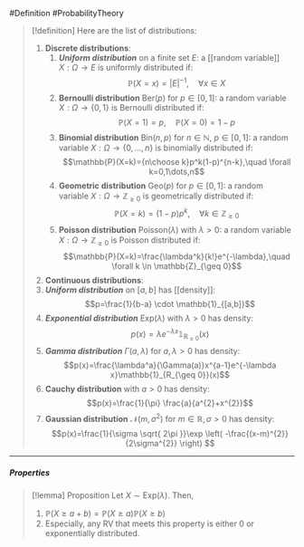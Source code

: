 #Definition #ProbabilityTheory 

> [!definition]
> Here are the list of distributions:
> 1. **Discrete distributions**:
>    1. ***Uniform distribution*** on a finite set $E$: a [[random variable]] $X:\Omega\to E$ is uniformly distributed if: $$\mathbb{P}(X=x)=\left| E \right| ^{-1},\quad \forall x\in X$$
>    2. **Bernoulli distribution** $\text{Ber}(p)$ for $p\in [0,1]$: a random variable $X:\Omega\to \{ 0,1 \}$ is Bernoulli distributed if: $$\mathbb{P}(X=1)=p,\quad \mathbb{P}(X=0)=1-p$$
>    3. **Binomial distribution** $\text{Bin}(n,p)$ for $n\in \mathbb{N}$, $p\in [0,1]$: a random variable $X:\Omega\to \{ 0,\dots,n \}$ is binomially distributed if: $$\mathbb{P}(X=k)={n\choose k}p^k(1-p)^{n-k},\quad \forall k=0,1\dots,n$$
>    4. **Geometric distribution** $\text{Geo}(p)$ for $p\in [0,1]$: a random variable $X:\Omega\to \mathbb{Z}_{\geq 0}$ is geometrically distributed if: $$\mathbb{P}(X=k)=(1-p)p^k,\quad \forall k\in \mathbb{Z}_{\geq 0}$$
>    5. **Poisson distribution** $\text{Poisson}(\lambda)$ with $\lambda>0$: a random variable $X:\Omega\to \mathbb{Z}_{\geq 0}$ is Poisson distributed if: $$\mathbb{P}(X=k)=\frac{\lambda^k}{k!}e^{-\lambda},\quad \forall k \in \mathbb{Z}_{\geq 0}$$
> 2. **Continuous distributions**:
> 	1. ***Uniform distribution*** on $[a,b]$ has [[density]]: $$p=\frac{1}{b-a} \cdot \mathbb{1}_{[a,b]}$$
> 	2. ***Exponential distribution*** $\text{Exp}(\lambda)$ with $\lambda>0$ has density: $$p(x)=\lambda e^{-\lambda x}\mathbb{1}_{\mathbb{R}_{\geq 0}}(x)$$
> 	3. ***Gamma distribution*** $\Gamma(a,\lambda)$ for $a,\lambda>0$ has density:$$p(x)=\frac{\lambda^a}{\Gamma(a)}x^{a-1}e^{-\lambda x}\mathbb{1}_{R_{\geq 0}}(x)$$
> 	4. **Cauchy distribution** with $a>0$ has density: $$p(x)=\frac{1}{\pi} \frac{a}{a^{2}+x^{2}}$$
> 	5. **Gaussian distribution** $\mathcal{N}(m,\sigma^{2})$ for $m\in \mathbb{R},\sigma>0$ has density: $$p(x)=\frac{1}{\sigma \sqrt{ 2\pi }}\exp \left( -\frac{(x-m)^{2}}{2\sigma^{2}} \right) $$

--- 
##### Properties
> [!lemma] Proposition 
> Let $X\sim \text{Exp}(\lambda)$. Then, 
> 1. $\mathbb{P}(X\geq a+b)=\mathbb{P}(X\geq a)\mathbb{P}(X\geq b)$
> 2. Especially, any RV that meets this property is either 0 or exponentially distributed.